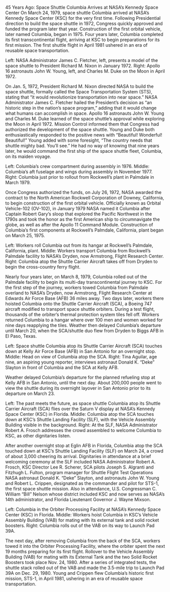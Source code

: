 45 Years Ago: Space Shuttle Columbia Arrives at NASA’s Kennedy Space Center 
 On March 24, 1979, space shuttle Columbia arrived at NASA’s Kennedy Space Center (KSC) for the very first time. Following Presidential direction to build the space shuttle in 1972, Congress quickly approved and funded the program later that year. Construction of the first orbital vehicle, later named Columbia, began in 1975. Four years later, Columbia completed its first transcontinental flight, arriving at KSC to begin preparations for its first mission. The first shuttle flight in April 1981 ushered in an era of reusable space transportation.



Left: NASA Administrator James C. Fletcher, left, presents a model of the space shuttle to President Richard M. Nixon in January 1972. Right: Apollo 16 astronauts John W. Young, left, and Charles M. Duke on the Moon in April 1972.

On Jan. 5, 1972, President Richard M. Nixon directed NASA to build the space shuttle, formally called the Space Transportation System (STS), stating that “it would revolutionize transportation into near space.” NASA Administrator James C. Fletcher hailed the President’s decision as “an historic step in the nation’s space program,” adding that it would change what humans can accomplish in space. Apollo 16 astronauts John W. Young and Charles M. Duke learned of the space shuttle’s approval while exploring the Moon in April 1972. Mission Control informed them that Congress had authorized the development of the space shuttle. Young and Duke both enthusiastically responded to the positive news with “Beautiful! Wonderful! Beautiful!” Young added with some foresight, “The country needs that shuttle mighty bad. You’ll see.” He had no way of knowing that nine years later, he would command the first ship of the space shuttle fleet, Columbia, on its maiden voyage.



Left: Columbia’s crew compartment during assembly in 1976. Middle: Columbia’s aft fuselage and wings during assembly in November 1977. Right: Columbia just prior to rollout from Rockwell’s plant in Palmdale in March 1979.

Once Congress authorized the funds, on July 26, 1972, NASA awarded the contract to the North American Rockwell Corporation of Downey, California, to begin construction of the first orbital vehicle. Officially known as Orbital Vehicle-102 (OV-102), in January 1979 NASA named it Columbia after Captain Robert Gary’s sloop that explored the Pacific Northwest in the 1790s and took the honor as the first American ship to circumnavigate the globe, as well as after the Apollo 11 Command Module. Construction of Columbia’s first components at Rockwell’s Palmdale, California, plant began on March 25, 1975.



Left: Workers roll Columbia out from its hangar at Rockwell’s Palmdale, California, plant. Middle: Workers transport Columbia from Rockwell’s Palmdale facility to NASA’s Dryden, now Armstrong, Flight Research Center. Right: Columbia atop the Shuttle Carrier Aircraft takes off from Dryden to begin the cross-country ferry flight.

Nearly four years later, on March 8, 1979, Columbia rolled out of the Palmdale facility to begin its multi-day transcontinental journey to KSC. For the first step of the journey, workers towed Columbia from Palmdale overland to NASA’s Dryden, now Armstrong, Flight Research Center at Edwards Air Force Base (AFB) 36 miles away. Two days later, workers there hoisted Columbia onto the Shuttle Carrier Aircraft (SCA), a Boeing 747 aircraft modified to transport space shuttle orbiters. During a test flight, thousands of the orbiter’s thermal protection system tiles fell off. Workers returned Columbia to a hangar where over 100 men and women worked for nine days reapplying the tiles. Weather then delayed Columbia’s departure until March 20, when the SCA/shuttle duo flew from Dryden to Biggs AFB in El Paso, Texas.



Left: Space shuttle Columbia atop its Shuttle Carrier Aircraft (SCA) touches down at Kelly Air Force Base (AFB) in San Antonio for an overnight stop. Middle: Head on view of Columbia atop the SCA. Right: Tina Aguilar, age nine, an aspiring young reporter, interviews astronaut Donald K. “Deke” Slayton in front of Columbia and the SCA at Kelly AFB.

Weather delayed Columbia’s departure for the planned refueling stop at Kelly AFB in San Antonio, until the next day. About 200,000 people went to view the shuttle during its overnight layover in San Antonio prior to its departure on March 23.



Left: The past meets the future, as space shuttle Columbia atop its Shuttle Carrier Aircraft (SCA) flies over the Saturn V display at NASA’s Kennedy Space Center (KSC) in Florida. Middle: Columbia atop the SCA touches down at KSC’s Shuttle Landing Facility (SLF), with the Vehicle Assembly Building visible in the background. Right: At the SLF, NASA Administrator Robert A. Frosch addresses the crowd assembled to welcome Columbia to KSC, as other dignitaries listen.

After another overnight stop at Eglin AFB in Florida, Columbia atop the SCA touched down at KSC’s Shuttle Landing Facility (SLF) on March 24, a crowd of about 3,000 cheering its arrival. Dignitaries in attendance at a brief welcoming ceremony at the SLF included NASA Administrator Robert A. Frosch, KSC Director Lee R. Scherer, SCA pilots Joseph S. Algranti and Fitzhugh L. Fulton, program manager for Shuttle Flight Test Operations NASA astronaut Donald K. “Deke” Slayton, and astronauts John W. Young and Robert L. Crippen, designated as the commander and pilot for STS-1, the first space shuttle mission. Also in attendance, U.S. Congressman C. William “Bill” Nelson whose district included KSC and now serves as NASA’s 14th administrator, and Florida Lieutenant Governor J. Wayne Mixson.



Left: Columbia in the Orbiter Processing Facility at NASA’s Kennedy Space Center (KSC) in Florida. Middle: Workers hoist Columbia in KSC’s Vehicle Assembly Building (VAB) for mating with its external tank and solid rocket boosters. Right: Columbia rolls out of the VAB on its way to Launch Pad 39A.

The next day, after removing Columbia from the back of the SCA, workers towed it into the Orbiter Processing Facility, where the orbiter spent the next 19 months preparing for its first flight. Rollover to the Vehicle Assembly Building (VAB) for mating with its External Tank and the two Solid Rocket Boosters took place Nov. 24, 1980. After a series of integrated tests, the shuttle stack rolled out of the VAB and made the 3.5-mile trip to Launch Pad 39A on Dec. 29, 1980. Young and Crippen flew Columbia’s historic first mission, STS-1, in April 1981, ushering in an era of reusable space transportation.